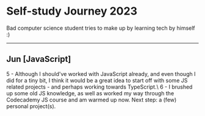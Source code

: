 # Self-study Journey 2023
Bad computer science student tries to make up by learning tech by himself :)

---

## Jun        [JavaScript]
5 - Although I should've worked with JavaScript already, and even though I did for a tiny bit, I think it would be a great idea to start off with some JS related projects - and perhaps working towards TypeScript.\\
6 - I brushed up some old JS knowledge, as well as worked my way through the Codecademy JS course and am warmed up now. Next step: a (few) personal project(s).

